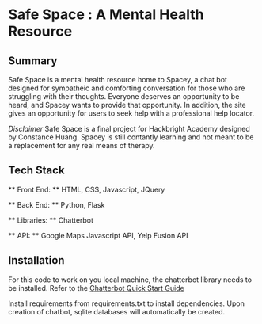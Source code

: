 # Safe Space : A Mental Health Resource

## Summary

Safe Space is a mental health resource home to Spacey, a chat bot designed for sympatheic and comforting conversation for those who are struggling with their thoughts. Everyone deserves an opportunity to be heard, and Spacey wants to provide that opportunity. In addition, the site gives an opportunity for users to seek help with a professional help locator.

*Disclaimer*
Safe Space is a final project for Hackbright Academy designed by Constance Huang. Spacey is still contantly learning and not meant to be a replacement for any real means of therapy. 

## Tech Stack

** Front End: ** HTML, CSS, Javascript, JQuery

** Back End: ** Python, Flask

** Libraries: ** Chatterbot 

** API: ** Google Maps Javascript API, Yelp Fusion API

## Installation
For this code to work on you local machine, the chatterbot library needs to be installed. Refer to the [Chatterbot Quick Start Guide](https://chatterbot.readthedocs.io/en/stable/quickstart.html)

Install requirements from requirements.txt to install dependencies.
Upon creation of chatbot, sqlite databases will automatically be created.



